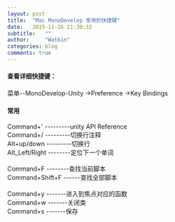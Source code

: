 ```yaml
---
layout: post
title:  "Mac MonoDevelop 常用的快捷键"
date:   2015-11-26 21:30:32
subtitle:   ""
author:     "Watkin"
categories: blog
comments: true
---
```



<h4>查看详细快捷键： </h4>
菜单--MonoDevelop-Unity  ->Preference ->Key Bindings   
<h4>常用</h4>
Command+' ---------unity API Reference<br>
Command+/ ---------切换行注释<br>
Alt+up/down ---------切换行<br>
Alt_Left/Right --------定位下一个单词<br><br>
Command+F   --------查找当前脚本<br>
Command+Shift+F ------查找全部脚本<br><br>
Command+y  -------进入到焦点对应的函数<br>
Command+w  -------关闭类<br>
Command+s  -------保存<br>
<blockquote>
</blockquote>
      